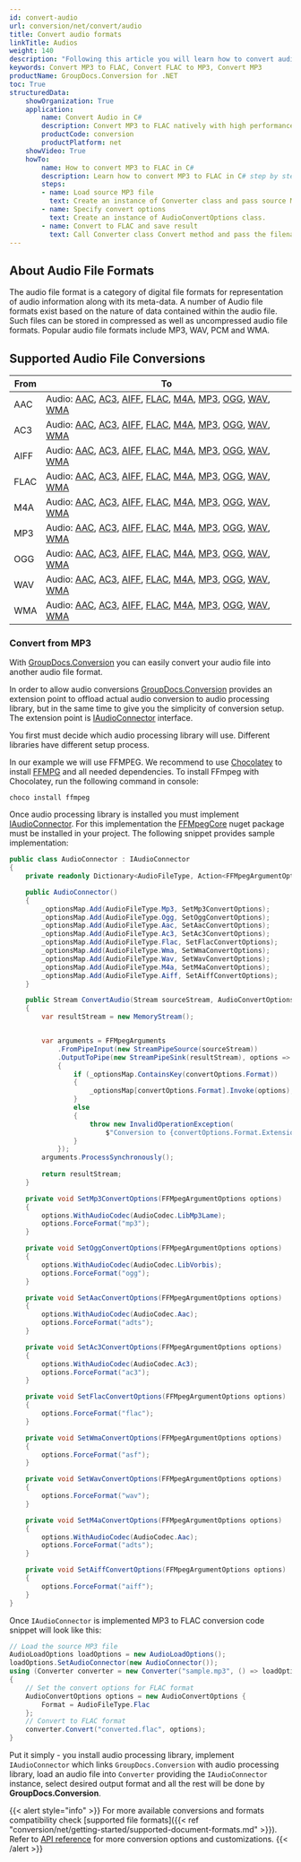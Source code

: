 ```yaml
---
id: convert-audio
url: conversion/net/convert/audio
title: Convert audio formats
linkTitle: Audios
weight: 140
description: "Following this article you will learn how to convert audio file to another audio format with couple C# code lines and GroupDocs.Conversion for .NET."
keywords: Convert MP3 to FLAC, Convert FLAC to MP3, Convert MP3
productName: GroupDocs.Conversion for .NET
toc: True
structuredData:
    showOrganization: True
    application:    
        name: Convert Audio in C#    
        description: Convert MP3 to FLAC natively with high performance using C# language and GroupDocs.Conversion for .NET APIs
        productCode: conversion
        productPlatform: net 
    showVideo: True
    howTo:
        name: How to convert MP3 to FLAC in C# 
        description: Learn how to convert MP3 to FLAC in C# step by step
        steps:
        - name: Load source MP3 file 
          text: Create an instance of Converter class and pass source MP3 file path as a constructor parameter. You may specify absolute or relative file path as per your requirements. 
        - name: Specify convert options 
          text: Create an instance of AudioConvertOptions class.
        - name: Convert to FLAC and save result 
          text: Call Converter class Convert method and pass the filename for the converted FLAC file and the AudioConvertOptions object from the previous step as parameters.
---
```


## About Audio File Formats

The audio file format is a category of digital file formats for representation of audio information along with its meta-data. A number of Audio file formats exist based on the nature of data contained within the audio file. Such files can be stored in compressed as well as uncompressed audio file formats. Popular audio file formats include MP3, WAV, PCM and WMA.

## Supported Audio File Conversions

| From | To |
| --- | --- |
| AAC | Audio: [AAC](https://docs.fileformat.com/audio/aac/), [AC3](https://docs.fileformat.com/audio/ac3/), [AIFF](https://docs.fileformat.com/audio/aiff/), [FLAC](https://docs.fileformat.com/audio/flac/), [M4A](https://docs.fileformat.com/audio/m4a/), [MP3](https://docs.fileformat.com/audio/mp3/), [OGG](https://docs.fileformat.com/audio/ogg/), [WAV](https://docs.fileformat.com/audio/wav/), [WMA](https://docs.fileformat.com/audio/wma/)<br/>  |
| AC3 | Audio: [AAC](https://docs.fileformat.com/audio/aac/), [AC3](https://docs.fileformat.com/audio/ac3/), [AIFF](https://docs.fileformat.com/audio/aiff/), [FLAC](https://docs.fileformat.com/audio/flac/), [M4A](https://docs.fileformat.com/audio/m4a/), [MP3](https://docs.fileformat.com/audio/mp3/), [OGG](https://docs.fileformat.com/audio/ogg/), [WAV](https://docs.fileformat.com/audio/wav/), [WMA](https://docs.fileformat.com/audio/wma/)<br/>  |
| AIFF | Audio: [AAC](https://docs.fileformat.com/audio/aac/), [AC3](https://docs.fileformat.com/audio/ac3/), [AIFF](https://docs.fileformat.com/audio/aiff/), [FLAC](https://docs.fileformat.com/audio/flac/), [M4A](https://docs.fileformat.com/audio/m4a/), [MP3](https://docs.fileformat.com/audio/mp3/), [OGG](https://docs.fileformat.com/audio/ogg/), [WAV](https://docs.fileformat.com/audio/wav/), [WMA](https://docs.fileformat.com/audio/wma/)<br/>  |
| FLAC | Audio: [AAC](https://docs.fileformat.com/audio/aac/), [AC3](https://docs.fileformat.com/audio/ac3/), [AIFF](https://docs.fileformat.com/audio/aiff/), [FLAC](https://docs.fileformat.com/audio/flac/), [M4A](https://docs.fileformat.com/audio/m4a/), [MP3](https://docs.fileformat.com/audio/mp3/), [OGG](https://docs.fileformat.com/audio/ogg/), [WAV](https://docs.fileformat.com/audio/wav/), [WMA](https://docs.fileformat.com/audio/wma/)<br/>  |
| M4A | Audio: [AAC](https://docs.fileformat.com/audio/aac/), [AC3](https://docs.fileformat.com/audio/ac3/), [AIFF](https://docs.fileformat.com/audio/aiff/), [FLAC](https://docs.fileformat.com/audio/flac/), [M4A](https://docs.fileformat.com/audio/m4a/), [MP3](https://docs.fileformat.com/audio/mp3/), [OGG](https://docs.fileformat.com/audio/ogg/), [WAV](https://docs.fileformat.com/audio/wav/), [WMA](https://docs.fileformat.com/audio/wma/)<br/>  |
| MP3 | Audio: [AAC](https://docs.fileformat.com/audio/aac/), [AC3](https://docs.fileformat.com/audio/ac3/), [AIFF](https://docs.fileformat.com/audio/aiff/), [FLAC](https://docs.fileformat.com/audio/flac/), [M4A](https://docs.fileformat.com/audio/m4a/), [MP3](https://docs.fileformat.com/audio/mp3/), [OGG](https://docs.fileformat.com/audio/ogg/), [WAV](https://docs.fileformat.com/audio/wav/), [WMA](https://docs.fileformat.com/audio/wma/)<br/>  |
| OGG | Audio: [AAC](https://docs.fileformat.com/audio/aac/), [AC3](https://docs.fileformat.com/audio/ac3/), [AIFF](https://docs.fileformat.com/audio/aiff/), [FLAC](https://docs.fileformat.com/audio/flac/), [M4A](https://docs.fileformat.com/audio/m4a/), [MP3](https://docs.fileformat.com/audio/mp3/), [OGG](https://docs.fileformat.com/audio/ogg/), [WAV](https://docs.fileformat.com/audio/wav/), [WMA](https://docs.fileformat.com/audio/wma/)<br/>  |
| WAV | Audio: [AAC](https://docs.fileformat.com/audio/aac/), [AC3](https://docs.fileformat.com/audio/ac3/), [AIFF](https://docs.fileformat.com/audio/aiff/), [FLAC](https://docs.fileformat.com/audio/flac/), [M4A](https://docs.fileformat.com/audio/m4a/), [MP3](https://docs.fileformat.com/audio/mp3/), [OGG](https://docs.fileformat.com/audio/ogg/), [WAV](https://docs.fileformat.com/audio/wav/), [WMA](https://docs.fileformat.com/audio/wma/)<br/>  |
| WMA | Audio: [AAC](https://docs.fileformat.com/audio/aac/), [AC3](https://docs.fileformat.com/audio/ac3/), [AIFF](https://docs.fileformat.com/audio/aiff/), [FLAC](https://docs.fileformat.com/audio/flac/), [M4A](https://docs.fileformat.com/audio/m4a/), [MP3](https://docs.fileformat.com/audio/mp3/), [OGG](https://docs.fileformat.com/audio/ogg/), [WAV](https://docs.fileformat.com/audio/wav/), [WMA](https://docs.fileformat.com/audio/wma/)<br/>  |

### Convert from MP3

With [GroupDocs.Conversion](https://products.groupdocs.com/conversion/net) you can easily convert your audio file into another audio file format.  

In order to allow audio conversions [GroupDocs.Conversion](https://products.groupdocs.com/conversion/net) provides an extension point to offload actual audio conversion to audio processing library, but in the same time to give you the simplicity of conversion setup. The extension point is [IAudioConnector](https://reference.groupdocs.com/conversion/net/groupdocs.conversion.integration.audio/iaudioconnector) interface. 

You first must decide which audio processing library will use. Different libraries have different setup process.

In our example we will use FFMPEG. We recommend to use [Chocolatey](https://chocolatey.org/) to install [FFMPG](https://ffmpeg.org/) and all needed dependencies. 
To install FFmpeg with Chocolatey, run the following command in console:
```
choco install ffmpeg
```

Once audio processing library is installed you must implement [IAudioConnector](https://reference.groupdocs.com/conversion/net/groupdocs.conversion.integration.audio/iaudioconnector). For this implementation the [FFMpegCore](https://www.nuget.org/packages/FFMpegCore) nuget package must be installed in your project. The following snippet provides sample implementation:

```csharp
public class AudioConnector : IAudioConnector
{
    private readonly Dictionary<AudioFileType, Action<FFMpegArgumentOptions>> _optionsMap = new Dictionary<AudioFileType, Action<FFMpegArgumentOptions>>();

    public AudioConnector()
    {
        _optionsMap.Add(AudioFileType.Mp3, SetMp3ConvertOptions);
        _optionsMap.Add(AudioFileType.Ogg, SetOggConvertOptions);
        _optionsMap.Add(AudioFileType.Aac, SetAacConvertOptions);
        _optionsMap.Add(AudioFileType.Ac3, SetAc3ConvertOptions);
        _optionsMap.Add(AudioFileType.Flac, SetFlacConvertOptions);
        _optionsMap.Add(AudioFileType.Wma, SetWmaConvertOptions);
        _optionsMap.Add(AudioFileType.Wav, SetWavConvertOptions);
        _optionsMap.Add(AudioFileType.M4a, SetM4aConvertOptions);
        _optionsMap.Add(AudioFileType.Aiff, SetAiffConvertOptions);
    }

    public Stream ConvertAudio(Stream sourceStream, AudioConvertOptions convertOptions)
    { 
        var resultStream = new MemoryStream();


        var arguments = FFMpegArguments
            .FromPipeInput(new StreamPipeSource(sourceStream))
            .OutputToPipe(new StreamPipeSink(resultStream), options =>
            {
                if (_optionsMap.ContainsKey(convertOptions.Format))
                {
                    _optionsMap[convertOptions.Format].Invoke(options);
                }
                else
                {
                    throw new InvalidOperationException(
                        $"Conversion to {convertOptions.Format.Extension} is not supported at the moment");
                }
            });
        arguments.ProcessSynchronously();
            
        return resultStream;
    }

    private void SetMp3ConvertOptions(FFMpegArgumentOptions options)
    {
        options.WithAudioCodec(AudioCodec.LibMp3Lame);
        options.ForceFormat("mp3");
    }

    private void SetOggConvertOptions(FFMpegArgumentOptions options)
    {
        options.WithAudioCodec(AudioCodec.LibVorbis);
        options.ForceFormat("ogg");
    }

    private void SetAacConvertOptions(FFMpegArgumentOptions options)
    {
        options.WithAudioCodec(AudioCodec.Aac);
        options.ForceFormat("adts");
    }

    private void SetAc3ConvertOptions(FFMpegArgumentOptions options)
    {
        options.WithAudioCodec(AudioCodec.Ac3);
        options.ForceFormat("ac3");
    }

    private void SetFlacConvertOptions(FFMpegArgumentOptions options)
    {
        options.ForceFormat("flac");
    }

    private void SetWmaConvertOptions(FFMpegArgumentOptions options)
    {
        options.ForceFormat("asf");
    }

    private void SetWavConvertOptions(FFMpegArgumentOptions options)
    {
        options.ForceFormat("wav");
    }

    private void SetM4aConvertOptions(FFMpegArgumentOptions options)
    {
        options.WithAudioCodec(AudioCodec.Aac);
        options.ForceFormat("adts");
    }

    private void SetAiffConvertOptions(FFMpegArgumentOptions options)
    {
        options.ForceFormat("aiff");
    }
}
```

Once `IAudioConnector` is implemented MP3 to FLAC conversion code snippet will look like this:

```csharp
// Load the source MP3 file
AudioLoadOptions loadOptions = new AudioLoadOptions();
loadOptions.SetAudioConnector(new AudioConnector());
using (Converter converter = new Converter("sample.mp3", () => loadOptions))
{
    // Set the convert options for FLAC format
    AudioConvertOptions options = new AudioConvertOptions {
        Format = AudioFileType.Flac
    };
    // Convert to FLAC format
    converter.Convert("converted.flac", options);
}
```

Put it simply - you install audio processing library, implement `IAudioConnector` which links `GroupDocs.Conversion` with audio processing library, load an audio file into `Converter` providing the `IAudioConnector` instance, select desired output format and all the rest will be done by **GroupDocs.Conversion**.  

{{< alert style="info" >}}
For more available conversions and formats compatibility check [supported file formats]({{< ref "conversion/net/getting-started/supported-document-formats.md" >}}).
Refer to [API reference](https://reference.groupdocs.com/conversion/net/groupdocs.conversion.options.convert) for more conversion options and customizations.
{{< /alert >}}

